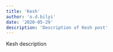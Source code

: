 ```yaml
---
title: 'Kesh'
author: 'o.d.bilyi'
date: '2020-05-29'
description: 'Description of Kesh post'
---
```

Kesh description
